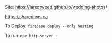 Site: https://jaredtweed.github.io/wedding-photos/

https://sharedlens.ca

To Deploy: `firebase deploy --only hosting`

To run: `npx http-server .`
<!-- 
To download: `aws s3 sync s3://the-wedding-share .`

To delete all the items on the server: `aws s3 rm s3://the-wedding-share --recursive`

Next task: Make thumbnails square so they have consistent quality.

## How to edit config

For all the following steps replace `the-wedding-share` with your bucket name.

### Step 1

Create an s3 bucket with the bucket policy below:
```
{
    "Version": "2012-10-17",
    "Statement": [
        {
            "Sid": "AllowPublicRead",
            "Effect": "Allow",
            "Principal": "*",
            "Action": "s3:GetObject",
            "Resource": "arn:aws:s3:::the-wedding-share/*"
        }
    ]
}
```

and the CORS below:

```
[
    {
        "AllowedHeaders": [
            "*"
        ],
        "AllowedMethods": [
            "GET",
            "PUT",
            "POST",
            "DELETE",
            "HEAD"
        ],
        "AllowedOrigins": [
            "*",
            "null"
        ],
        "ExposeHeaders": [
            "ETag",
            "x-amz-request-id",
            "x-amz-meta-description",
            "x-amz-meta-otherkey"
        ],
        "MaxAgeSeconds": 1800
    }
]
```

### Step 2

Create a role with the inline policy below.
```
{
	"Version": "2012-10-17",
	"Statement": [
		{
			"Effect": "Allow",
			"Action": "s3:ListBucket",
			"Resource": "arn:aws:s3:::the-wedding-share"
		},
		{
			"Effect": "Allow",
			"Action": [
				"s3:GetObject",
				"s3:PutObject",
				"s3:DeleteObject"
			],
			"Resource": "arn:aws:s3:::the-wedding-share/*"
		}
	]
}
```

### Step 3

Make an 'Cognito' identity pool with guest access attached to the above role. -->

